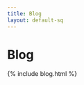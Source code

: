 ```yaml
---
title: Blog
layout: default-sq
---
```




<!-- GENERATED FILE -- DO NOT EDIT -->



# Blog

{% include blog.html %}

